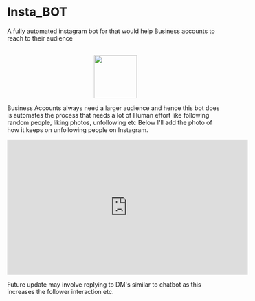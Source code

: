 # Insta_BOT
A fully automated instagram bot for  that would help Business accounts to reach to their audience

<p align="center">
<br>
  <img src="https://camo.githubusercontent.com/4cd0bf58a8cffad17820826a99facc2821a8c50d/68747470733a2f2f692e696d6775722e636f6d2f734a7a665a734c2e6a7067" width="100">
</p>

Business Accounts always need a larger audience and hence this bot does is automates the process that needs a lot of Human effort like following random people, liking photos, unfollowing  etc
Below I'll add the photo of how it keeps on unfollowing people on Instagram.
<iframe width="560" height="315" src="https://www.youtube-nocookie.com/embed/ienGUvk1O4U?start=8" frameborder="0" allow="accelerometer; autoplay; encrypted-media; gyroscope; picture-in-picture" allowfullscreen></iframe>

Future  update may involve replying to DM's similar to chatbot as this increases the follower interaction etc. 
